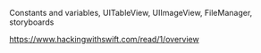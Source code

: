 Constants and variables, UITableView, UIImageView, FileManager, storyboards

https://www.hackingwithswift.com/read/1/overview
